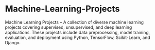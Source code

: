 # Machine-Learning-Projects
Machine Learning Projects – A collection of diverse machine learning projects covering supervised, unsupervised, and deep learning applications. These projects include data preprocessing, model training, evaluation, and deployment using Python, TensorFlow, Scikit-Learn, and Django.
